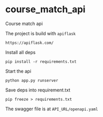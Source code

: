 # course_match_api
Course match api

The project is build with ``apiflask``
```commandline
https://apiflask.com/
```

Install all deps
```
pip install -r requirements.txt
```

Start the api
```
python app.py runserver
```

Save deps into requirement.txt
```commandline
pip freeze > requirements.txt
```

The swagger file is at ``API_URL/openapi.yaml`` 